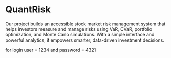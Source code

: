 # QuantRisk
Our project builds an accessible stock market risk management system that helps investors measure and manage risks using VaR, CVaR, portfolio optimization, and Monte Carlo simulations. With a simple interface and powerful analytics, it empowers smarter, data-driven investment decisions.

for login user = 1234
and password = 4321

